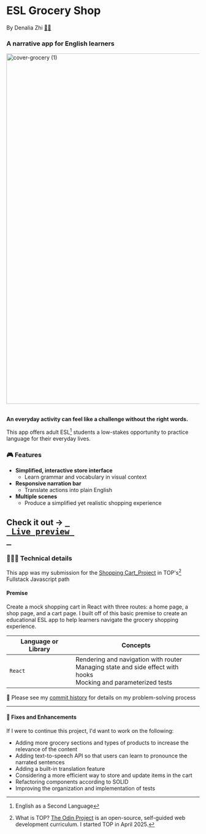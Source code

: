 # ESL Grocery Shop
By Denalia Zhi  [👩🏻](https://github.com/denaliazhi)

### A narrative app for English learners
<img width="1461" height="915" alt="cover-grocery (1)" src="https://github.com/user-attachments/assets/bcc6052c-1aed-49f6-8d17-ee69f98e9cb8" />

<br>**An everyday activity can feel like a challenge without the right words.**

This app offers adult ESL[^1] students a low-stakes opportunity to practice language for their everyday lives.

### 🎮 Features
-  **Simplified, interactive store interface**
    -  Learn grammar and vocabulary in visual context
- **Responsive narration bar**
  - Translate actions into plain English
- **Multiple scenes**
  - Produce a simplified yet realistic shopping experience

**Check it out** → [<kbd> <br> Live preview <br> </kbd>](https://esl-grocery-shop.vercel.app/)
---

### 👩🏻‍💻 Technical details
This app was my submission for the [Shopping Cart_Project](https://www.theodinproject.com/lessons/node-path-react-new-shopping-cart) in TOP's[^2] Fullstack Javascript path

#### Premise
Create a mock shopping cart in React with three routes: a home page, a shop page, and a cart page.
I built off of this basic premise to create an educational ESL app to help learners navigate the grocery shopping experience.

|Language or Library | Concepts |
|---------| ---------|
| `React` | Rendering and navigation with router<br>Managing state and side effect with hooks<br>Mocking and parameterized tests |
  
👀 Please see my [commit history](https://github.com/denaliazhi/esl-grocery-shop/commits/main/) for details on my problem-solving process

---

#### 🔨 Fixes and Enhancements
If I were to continue this project, I'd want to work on the following:
- Adding more grocery sections and types of products to increase the relevance of the content
- Adding text-to-speech API so that users can learn to pronounce the narrated sentences
- Adding a built-in translation feature
- Considering a more efficient way to store and update items in the cart
- Refactoring components according to SOLID
- Improving the organization and implementation of tests

[^1]: English as a Second Language
[^2]: What is TOP? [The Odin Project](https://www.theodinproject.com/about) is an open-source, self-guided web development curriculum. I started TOP in April 2025.
